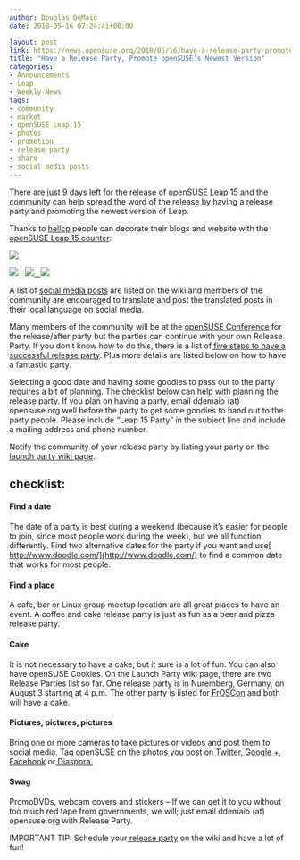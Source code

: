 ```yaml
---
author: Douglas DeMaio
date: 2018-05-16 07:24:41+00:00

layout: post
link: https://news.opensuse.org/2018/05/16/have-a-release-party-promote-opensuses-newest-version/
title: "Have a Release Party, Promote openSUSE’s Newest Version"
categories:
- Announcements
- Leap
- Weekly News
tags:
- community
- market
- openSUSE Leap 15
- photos
- promotion
- release party
- share
- social media posts
---
```

There are just 9 days left for the release of openSUSE Leap 15 and the community can help spread the word of the release by having a release party and promoting the newest version of Leap.

Thanks to [hellcp](https://github.com/hellcp) people can decorate their blogs and website with the [openSUSE Leap 15 counter](https://github.com/openSUSE/countdown.o.o):

[![](https://counter.opensuse.org/wide.png)](https://counter.opensuse.org/wide.png)

[![](https://counter.opensuse.org/large.png)](https://counter.opensuse.org/large.png)   [![](https://counter.opensuse.org/medium.png)   ](https://counter.opensuse.org/medium.png)[![](https://counter.opensuse.org/small.png)](https://counter.opensuse.org/small.png)

A list of [social media posts](https://en.opensuse.org/openSUSE:Social_media_launch_plan) are listed on the wiki and members of the community are encouraged to translate and post the translated posts in their local language on social media.

Many members of the community will be at the [openSUSE Conference](https://events.opensuse.org/) for the release/after party but the parties can continue with your own Release Party. If you don’t know how to do this, there is a list of[ five steps to have a successful release party](https://en.opensuse.org/openSUSE:Launch_party_HOWTO). Plus more details are listed below on how to have a fantastic party.

Selecting a good date and having some goodies to pass out to the party requires a bit of planning. The checklist below can help with planning the release party. If you plan on having a party, email ddemaio (at) opensuse.org well before the party to get some goodies to hand out to the party people. Please include “Leap 15 Party” in the subject line and include a mailing address and phone number.

Notify the community of your release party by listing your party on the [launch party wiki page](https://en.opensuse.org/openSUSE:Launch_parties).


## **checklist:**




#### **Find a date**


The date of a party is best during a weekend (because it’s easier for people to join, since most people work during the week), but we all function differently. Find two alternative dates for the party if you want and use[ http://www.doodle.com/](http://www.doodle.com/) to find a common date that works for most people.


#### **Find a place**


A cafe, bar or Linux group meetup location are all great places to have an event. A coffee and cake release party is just as fun as a beer and pizza release party.


#### **Cake**


It is not necessary to have a cake, but it sure is a lot of fun. You can also have openSUSE Cookies. On the Launch Party wiki page, there are two Release Parties list so far. One release party is in Nuremberg, Germany, on August 3 starting at 4 p.m. The other party is listed for[ FrOSCon](https://www.froscon.de/en/) and both will have a cake.


#### **Pictures, pictures, pictures**


Bring one or more cameras to take pictures or videos and post them to social media. Tag openSUSE on the photos you post on[ Twitter](https://twitter.com/?lang=en),[ Google +](https://www.google.com/),[ Facebook](https://www.facebook.com/) or[ Diaspora.](https://en.wikipedia.org/wiki/Diaspora)


#### **Swag**


PromoDVDs, webcam covers and stickers – If we can get it to you without too much red tape from governments, we will; just email ddemaio (at) opensuse.org with Release Party.

IMPORTANT TIP: Schedule your[ release party](https://en.opensuse.org/openSUSE:Launch_parties) on the wiki and have a lot of fun!		
